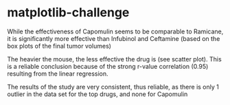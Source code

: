 # matplotlib-challenge

While the effectiveness of Capomulin seems to be comparable to Ramicane, it is significantly more effective than Infubinol and Ceftamine (based on the box plots of the final tumor volumes)

The heavier the mouse, the less effective the drug is (see scatter plot). This is a reliable conclusion because of the strong r-value correlation (0.95) resulting from the linear regression.

The results of the study are very consistent, thus reliable, as there is only 1 outlier in the data set for the top drugs, and none for Capomulin
